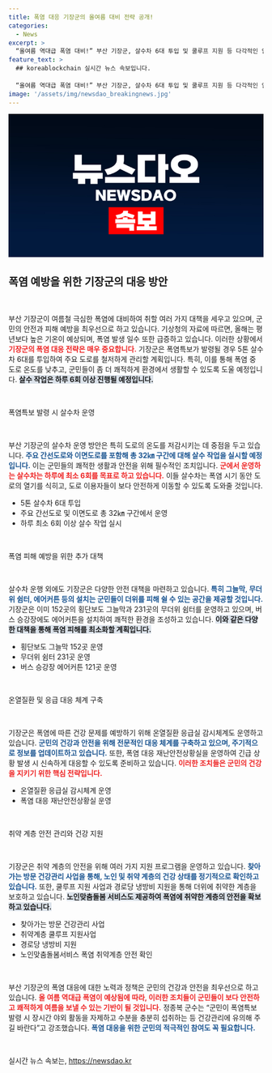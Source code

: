 ```yaml
---
title: 폭염 대응 기장군의 올여름 대비 전략 공개!
categories:
  - News
excerpt: >
  “올여름 역대급 폭염 대비!” 부산 기장군, 살수차 6대 투입 및 쿨루프 지원 등 다각적인 안전책 추진. 군민 건강을 지키기 위한 폭염 대응 특별 대책에 주목해보세요!
feature_text: >
  ## koreablockchain 실시간 뉴스 속보입니다.

  “올여름 역대급 폭염 대비!” 부산 기장군, 살수차 6대 투입 및 쿨루프 지원 등 다각적인 안전책 추진. 군민 건강을 지키기 위한 폭염 대응 특별 대책에 주목해보세요!
image: '/assets/img/newsdao_breakingnews.jpg'
---
```


<p><img src="/assets/img/newsdao_breakingnews.jpg" alt="koreablockchain 속보" /></p>

<h2 data-ke-size="size26">폭염 예방을 위한 기장군의 대응 방안</h2>

<p data-ke-size="size16">&nbsp;</p>

<p>부산 기장군이 여름철 극심한 폭염에 대비하여 취할 여러 가지 대책을 세우고 있으며, 군민의 안전과 피해 예방을 최우선으로 하고 있습니다. 기상청의 자료에 따르면, 올해는 평년보다 높은 기온이 예상되며, 폭염 발생 일수 또한 급증하고 있습니다. 이러한 상황에서 <b><span style="color: #ee2323;">기장군의 폭염 대응 전략은 매우 중요합니다.</span></b> 기장군은 폭염특보가 발령될 경우 5톤 살수차 6대를 투입하여 주요 도로를 철저하게 관리할 계획입니다. 특히, 이를 통해 폭염 중 도로 온도를 낮추고, 군민들이 좀 더 쾌적하게 환경에서 생활할 수 있도록 도울 예정입니다. <b><span style="background-color: #21538527;">살수 작업은 하루 6회 이상 진행될 예정입니다.</span></b></p>

<p data-ke-size="size16">&nbsp;</p>

<p>폭염특보 발령 시 살수차 운영</p>

<p data-ke-size="size16">&nbsp;</p>

<p>부산 기장군의 살수차 운영 방안은 특히 도로의 온도를 저감시키는 데 중점을 두고 있습니다. <b><span style="color: #1a5490;">주요 간선도로와 이면도로를 포함해 총 32㎞ 구간에 대해 살수 작업을 실시할 예정입니다.</span></b> 이는 군민들의 쾌적한 생활과 안전을 위해 필수적인 조치입니다. <b><span style="color: #ee2323;">군에서 운영하는 살수차는 하루에 최소 6회를 목표로 하고 있습니다.</span></b> 이들 살수차는 폭염 시기 동안 도로의 열기를 식히고, 도로 이용자들이 보다 안전하게 이동할 수 있도록 도와줄 것입니다.</p>

<ul>
    <li>5톤 살수차 6대 투입</li>
    <li>주요 간선도로 및 이면도로 총 32㎞ 구간에서 운영</li>
    <li>하루 최소 6회 이상 살수 작업 실시</li>
</ul>

<p data-ke-size="size16">&nbsp;</p>

<p>폭염 피해 예방을 위한 추가 대책</p>

<p data-ke-size="size16">&nbsp;</p>

<p>살수차 운행 외에도 기장군은 다양한 안전 대책을 마련하고 있습니다. <b><span style="color: #1a5490;">특히 그늘막, 무더위 쉼터, 에어커튼 등의 설치는 군민들이 더위를 피해 쉴 수 있는 공간을 제공할 것입니다.</span></b> 기장군은 이미 152곳의 횡단보도 그늘막과 231곳의 무더위 쉼터를 운영하고 있으며, 버스 승강장에도 에어커튼을 설치하여 쾌적한 환경을 조성하고 있습니다. <b><span style="background-color: #21538527;">이와 같은 다양한 대책을 통해 폭염 피해를 최소화할 계획입니다.</span></b></p>

<ul>
    <li>횡단보도 그늘막 152곳 운영</li>
    <li>무더위 쉼터 231곳 운영</li>
    <li>버스 승강장 에어커튼 121곳 운영</li>
</ul>

<p data-ke-size="size16">&nbsp;</p>

<p>온열질환 및 응급 대응 체계 구축</p>

<p data-ke-size="size16">&nbsp;</p>

<p>기장군은 폭염에 따른 건강 문제를 예방하기 위해 온열질환 응급실 감시체계도 운영하고 있습니다. <b><span style="color: #1a5490;">군민의 건강과 안전을 위해 전문적인 대응 체계를 구축하고 있으며, 주기적으로 정보를 업데이트하고 있습니다.</span></b> 또한, 폭염 대응 재난안전상황실을 운영하여 긴급 상황 발생 시 신속하게 대응할 수 있도록 준비하고 있습니다. <b><span style="color: #ee2323;">이러한 조치들은 군민의 건강을 지키기 위한 핵심 전략입니다.</span></b></p>

<ul>
    <li>온열질환 응급실 감시체계 운영</li>
    <li>폭염 대응 재난안전상황실 운영</li>
</ul>

<p data-ke-size="size16">&nbsp;</p>

<p>취약 계층 안전 관리와 건강 지원</p>

<p data-ke-size="size16">&nbsp;</p>

<p>기장군은 취약 계층의 안전을 위해 여러 가지 지원 프로그램을 운영하고 있습니다. <b><span style="color: #1a5490;">찾아가는 방문 건강관리 사업을 통해, 노인 및 취약 계층의 건강 상태를 정기적으로 확인하고 있습니다.</span></b> 또한, 쿨루프 지원 사업과 경로당 냉방비 지원을 통해 더위에 취약한 계층을 보호하고 있습니다. <b><span style="background-color: #21538527;">노인맞춤돌봄 서비스도 제공하여 폭염에 취약한 계층의 안전을 확보하고 있습니다.</span></b></p>

<ul>
    <li>찾아가는 방문 건강관리 사업</li>
    <li>취약계층 쿨루프 지원사업</li>
    <li>경로당 냉방비 지원</li>
    <li>노인맞춤돌봄서비스 폭염 취약계층 안전 확인</li>
</ul>

<p data-ke-size="size16">&nbsp;</p>

<p>부산 기장군의 폭염 대응에 대한 노력과 정책은 군민의 건강과 안전을 최우선으로 하고 있습니다. <b><span style="color: #ee2323;">올 여름 역대급 폭염이 예상됨에 따라, 이러한 조치들이 군민들이 보다 안전하고 쾌적하게 여름을 보낼 수 있는 기반이 될 것입니다.</span></b> 정종복 군수는 “군민이 폭염특보 발령 시 장시간 야외 활동을 자제하고 수분을 충분히 섭취하는 등 건강관리에 유의해 주길 바란다”고 강조했습니다. <b><span style="color: #1a5490;">폭염 대응을 위한 군민의 적극적인 참여도 꼭 필요합니다.</span></b></p>

<p data-ke-size="size16">&nbsp;</p>
실시간 뉴스 속보는, <a href="https://newsdao.kr" rel="dofollow">https://newsdao.kr</a>


